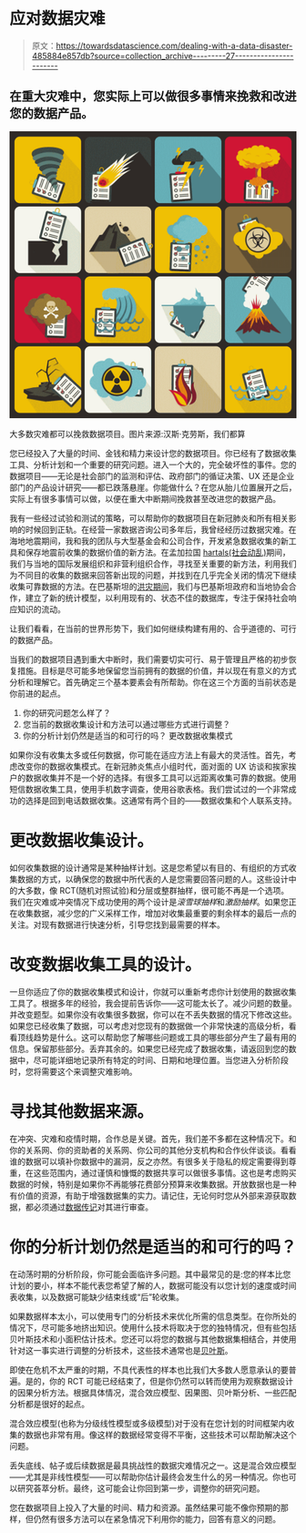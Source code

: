 # 应对数据灾难

> 原文：<https://towardsdatascience.com/dealing-with-a-data-disaster-485884e857db?source=collection_archive---------27----------------------->

## 在重大灾难中，您实际上可以做很多事情来挽救和改进您的数据产品。

![](img/324b2fccf2965f27beb8f70b21da4873.png)

大多数灾难都可以挽救数据项目。图片来源:汉斯·克劳斯，我们都算

您已经投入了大量的时间、金钱和精力来设计您的数据项目。你已经有了数据收集工具、分析计划和一个重要的研究问题。进入一个大的，完全破坏性的事件。您的数据项目——无论是社会部门的监测和评估、政府部门的循证决策、UX 还是企业部门的产品设计研究——都已跌落悬崖。你能做什么？在您从胎儿位置展开之后，实际上有很多事情可以做，以便在重大中断期间挽救甚至改进您的数据产品。

我有一些经过试验和测试的策略，可以帮助你的数据项目在新冠肺炎和所有相关影响的时候回到正轨。在经营一家数据咨询公司多年后，我曾经经历过数据灾难。在海地地震期间，我和我的团队与大型基金会和公司合作，开发紧急数据收集的新工具和保存地震前收集的数据价值的新方法。在孟加拉国 [hartals(社会动乱)](https://www.aljazeera.com/indepth/features/2013/04/20134184852462667.html)期间，我们与当地的国际发展组织和非营利组织合作，寻找至关重要的新方法，利用我们为不同目的收集的数据来回答新出现的问题，并找到在几乎完全关闭的情况下继续收集可靠数据的方法。在巴基斯坦的[洪灾期间](https://earthobservatory.nasa.gov/features/PakistanFloods)，我们与巴基斯坦政府和当地协会合作，建立了新的统计模型，以利用现有的、状态不佳的数据库，专注于保持社会响应知识的流动。

让我们看看，在当前的世界形势下，我们如何继续构建有用的、合乎道德的、可行的数据产品。

当我们的数据项目遇到重大中断时，我们需要切实可行、易于管理且严格的初步恢复措施。目标是尽可能多地保留您当前拥有的数据的价值，并以现在有意义的方式分析和理解它。首先确定三个基本要素会有所帮助。你在这三个方面的当前状态是你前进的起点。

1.  你的研究问题怎么样了？
2.  您当前的数据收集设计和方法可以通过哪些方式进行调整？
3.  你的分析计划仍然是适当的和可行的吗？
    更改数据收集模式

如果你没有收集太多或任何数据，你可能在适应方法上有最大的灵活性。首先，考虑改变你的数据收集模式。在新冠肺炎焦点小组时代，面对面的 UX 访谈和挨家挨户的数据收集并不是一个好的选择。有很多工具可以远距离收集可靠的数据。使用短信数据收集工具，使用手机数字调查，使用谷歌表格。我们尝试过的一个非常成功的选择是回到电话数据收集。这通常有两个目的——数据收集和个人联系支持。

# 更改数据收集设计。

如何收集数据的设计通常是某种抽样计划。这是您希望以有目的、有组织的方式收集数据的方式，以确保您的数据中所代表的人是您需要回答问题的人。这些设计中的大多数，像 RCT(随机对照试验)和分层或整群抽样，很可能不再是一个选项。我们在灾难或冲突情况下成功使用的两个设计是*滚雪球抽样*和*激励抽样*。如果您正在收集数据，减少您的广义采样工作，增加对收集最重要的剩余样本的最后一点的关注。对现有数据进行快速分析，引导您找到最需要的样本。

# 改变数据收集工具的设计。

一旦你适应了你的数据收集模式和设计，你就可以重新考虑你计划使用的数据收集工具了。根据多年的经验，我会提前告诉你——这可能太长了。减少问题的数量。并改变题型。如果你没有收集很多数据，你可以在不丢失数据的情况下修改这些。如果您已经收集了数据，可以考虑对您现有的数据做一个非常快速的高级分析，看看顶线趋势是什么。这可以帮助您了解哪些问题或工具的哪些部分产生了最有用的信息。保留那些部分。丢弃其余的。如果您已经完成了数据收集，请返回到您的数据中，尽可能详细地记录所有特定的时间、日期和地理位置。当您进入分析阶段时，您将需要这个来调整灾难影响。

# 寻找其他数据来源。

在冲突、灾难和疫情时期，合作总是关键。首先，我们差不多都在这种情况下。和你的关系网、你的资助者的关系网、你公司的其他分支机构和合作伙伴谈谈。看看谁的数据可以填补你数据中的漏洞，反之亦然。有很多关于隐私的规定需要得到尊重，在这些范围内，通过谨慎和慷慨的数据共享可以做很多事情。这也是考虑购买数据的时候，特别是如果你不再能够花费部分预算来收集数据。开放数据也是一种有价值的资源，有助于增强数据集的实力。请记住，无论何时您从外部来源获取数据，都必须通过[数据传记](https://weallcount.com/2019/01/21/an-introduction-to-the-data-biography/)对其进行审查。

# 你的分析计划仍然是适当的和可行的吗？

在动荡时期的分析阶段，你可能会面临许多问题。其中最常见的是:您的样本比您计划的要小，样本不能代表您希望了解的人，数据可能没有以您计划的速度或时间表收集，以及数据可能缺少结束线或“后”轮收集。

如果数据样本太小，可以使用专门的分析技术来优化所需的信息类型。在你所处的情况下，尽可能多地挤出知识。使用什么技术将取决于您的独特情况，但有些包括贝叶斯技术和小面积估计技术。您还可以将您的数据与其他数据集相结合，并使用针对这一事实进行调整的分析技术，这些技术通常也是[贝叶斯](https://idatassist.com/bayesian-methods-can/)。

即使在危机不太严重的时期，不具代表性的样本也比我们大多数人愿意承认的要普遍。是的，你的 RCT 可能已经结束了，但是你仍然可以转而使用为观察数据设计的因果分析方法。根据具体情况，混合效应模型、因果图、贝叶斯分析、一些匹配分析都是很好的起点。

混合效应模型(也称为分级线性模型或多级模型)对于没有在您计划的时间框架内收集的数据也非常有用。像这样的数据经常变得不平衡，这些技术可以帮助解决这个问题。

丢失底线、帖子或后续数据是最具挑战性的数据灾难情况之一。这是混合效应模型——尤其是非线性模型——可以帮助你估计最终会发生什么的另一种情况。你也可以研究荟萃分析。最终，这可能会让你回到第一步，调整你的研究问题。

您在数据项目上投入了大量的时间、精力和资源。虽然结果可能不像你预期的那样，但仍然有很多方法可以在紧急情况下利用你的能力，回答有意义的问题。